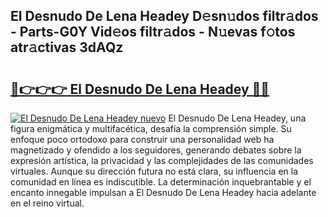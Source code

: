 ## El Desnudo De Lena Headey D𝚎sn𝚞dos filtr𝚊dos - Parts-G0Y Vid𝚎os filtr𝚊dos - N𝚞evas f𝚘tos atr𝚊ctivas 3dAQz

# <h2><a href="http://mb85dqb.tromn.icu/?c=El+Desnudo+De+Lena+Headey">🔗👉👉👉 El Desnudo De Lena Headey 🔗🔗</a></h2>

[![El Desnudo De Lena Headey nuevo](https://i.imgur.com/pEAQMta.gif)](http://mb85dqb.tromn.icu/?c=El+Desnudo+De+Lena+Headey)
El Desnudo De Lena Headey, una figura enigmática y multifacética, desafía la comprensión simple. Su enfoque poco ortodoxo para construir una personalidad web ha magnetizado y ofendido a los seguidores, generando debates sobre la expresión artística, la privacidad y las complejidades de las comunidades virtuales. Aunque su dirección futura no está clara, su influencia en la comunidad en línea es indiscutible. La determinación inquebrantable y el encanto innegable impulsan a El Desnudo De Lena Headey hacia adelante en el reino virtual.
